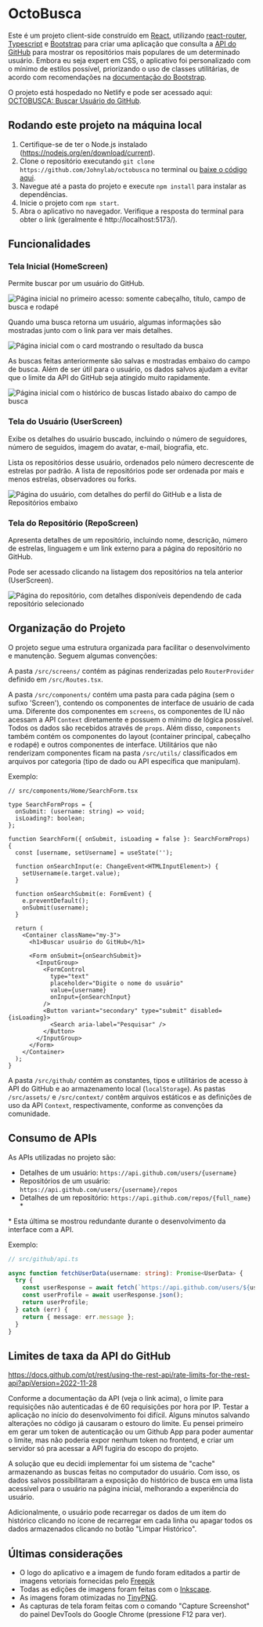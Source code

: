 # OctoBusca

Este é um projeto client-side construído em [React](https://react.dev/), utilizando [react-router](https://reactrouter.com/), [Typescript](https://www.typescriptlang.org/) e [Bootstrap](https://getbootstrap.com/) para criar uma aplicação que consulta a [API do GitHub](https://docs.github.com/pt/rest?apiVersion=2022-11-28) para mostrar os repositórios mais populares de um determinado usuário. Embora eu seja expert em CSS, o aplicativo foi personalizado com o mínimo de estilos possível, priorizando o uso de classes utilitárias, de acordo com recomendações na [documentação do Bootstrap](https://getbootstrap.com/docs/5.3/getting-started/introduction/).

O projeto está hospedado no Netlify e pode ser acessado aqui: [OCTOBUSCA: Buscar Usuário do GitHub](https://magnificent-sable-3de464.netlify.app/).

## Rodando este projeto na máquina local

1. Certifique-se de ter o Node.js instalado (https://nodejs.org/en/download/current).
2. Clone o repositório executando `git clone https://github.com/Johnylab/octobusca` no terminal ou [baixe o código aqui](https://github.com/Johnylab/octobusca).
3. Navegue até a pasta do projeto e execute `npm install` para instalar as dependências.
4. Inicie o projeto com `npm start`.
5. Abra o aplicativo no navegador. Verifique a resposta do terminal para obter o link (geralmente é http://localhost:5173/).

## Funcionalidades

### Tela Inicial (HomeScreen)

Permite buscar por um usuário do GitHub.

![Página inicial no primeiro acesso: somente cabeçalho, título, campo de busca e rodapé](./screenshots/octobusca_home_.png)

Quando uma busca retorna um usuário, algumas informações são mostradas junto com o link para ver mais detalhes.

![Página inicial com o card mostrando o resultado da busca](./screenshots/octobusca_home_card.png)

As buscas feitas anteriormente são salvas e mostradas embaixo do campo de busca. Além de ser útil para o usuário, os dados salvos ajudam a evitar que o limite da API do GitHub seja atingido muito rapidamente.

![Página inicial com o histórico de buscas listado abaixo do campo de busca](./screenshots/octobusca_home_history.png)

### Tela do Usuário (UserScreen)

Exibe os detalhes do usuário buscado, incluindo o número de seguidores, número de seguidos, imagem do avatar, e-mail, biografia, etc.

Lista os repositórios desse usuário, ordenados pelo número decrescente de estrelas por padrão. A lista de repositórios pode ser ordenada por mais e menos estrelas, observadores ou forks.

![Página do usuário, com detalhes do perfil do GitHub e a lista de Repositórios embaixo](./screenshots/octobusca_user_.png)

### Tela do Repositório (RepoScreen)

Apresenta detalhes de um repositório, incluindo nome, descrição, número de estrelas, linguagem e um link externo para a página do repositório no GitHub.

Pode ser acessado clicando na listagem dos repositórios na tela anterior (UserScreen).

![Página do repositório, com detalhes disponíveis dependendo de cada repositório selecionado](./screenshots/octobusca_repo_.png)

## Organização do Projeto

O projeto segue uma estrutura organizada para facilitar o desenvolvimento e manutenção. Seguem algumas convenções:

A pasta `/src/screens/` contém as páginas renderizadas pelo `RouterProvider` definido em `/src/Routes.tsx`.

A pasta `/src/components/` contém uma pasta para cada página (sem o sufixo 'Screen'), contendo os componentes de interface de usuário de cada uma. Diferente dos componentes em `screens`, os componentes de IU não acessam a API `Context` diretamente e possuem o mínimo de lógica possível. Todos os dados são recebidos através de `props`. Além disso, `components` também contém os componentes do layout (container principal, cabeçalho e rodapé) e outros componentes de interface. Utilitários que não renderizam componentes ficam na pasta `/src/utils/` classificados em arquivos por categoria (tipo de dado ou API específica que manipulam).

Exemplo:

```tsx
// src/components/Home/SearchForm.tsx

type SearchFormProps = {
  onSubmit: (username: string) => void;
  isLoading?: boolean;
};

function SearchForm({ onSubmit, isLoading = false }: SearchFormProps) {
  const [username, setUsername] = useState('');

  function onSearchInput(e: ChangeEvent<HTMLInputElement>) {
    setUsername(e.target.value);
  }

  function onSearchSubmit(e: FormEvent) {
    e.preventDefault();
    onSubmit(username);
  }

  return (
    <Container className="my-3">
      <h1>Buscar usuário do GitHub</h1>

      <Form onSubmit={onSearchSubmit}>
        <InputGroup>
          <FormControl
            type="text"
            placeholder="Digite o nome do usuário"
            value={username}
            onInput={onSearchInput}
          />
          <Button variant="secondary" type="submit" disabled={isLoading}>
            <Search aria-label="Pesquisar" />
          </Button>
        </InputGroup>
      </Form>
    </Container>
  );
}
```

A pasta `/src/github/` contém as constantes, tipos e utilitários de acesso à API do GitHub e ao armazenamento local (`localStorage`). As pastas `/src/assets/` e `/src/context/` contêm arquivos estáticos e as definições de uso da API `Context`, respectivamente, conforme as convenções da comunidade.

## Consumo de APIs

As APIs utilizadas no projeto são:

- Detalhes de um usuário: `https://api.github.com/users/{username}`
- Repositórios de um usuário: `https://api.github.com/users/{username}/repos`
- Detalhes de um repositório: `https://api.github.com/repos/{full_name}` *

\* Esta última se mostrou redundante durante o desenvolvimento da interface com a API.

Exemplo:

```ts
// src/github/api.ts

async function fetchUserData(username: string): Promise<UserData> {
  try {
    const userResponse = await fetch(`https://api.github.com/users/${username}`);
    const userProfile = await userResponse.json();
    return userProfile;
  } catch (err) {
    return { message: err.message };
  }
}
```

## Limites de taxa da API do GitHub

https://docs.github.com/pt/rest/using-the-rest-api/rate-limits-for-the-rest-api?apiVersion=2022-11-28

Conforme a documentação da API (veja o link acima), o limite para requisições não autenticadas é de 60 requisições por hora por IP. Testar a aplicação no início do desenvolvimento foi difícil. Alguns minutos salvando alterações no código já causaram o estouro do limite. Eu pensei primeiro em gerar um token de autenticação ou um Github App para poder aumentar o limite, mas não poderia expor nenhum token no frontend, e criar um servidor só pra acessar a API fugiria do escopo do projeto.

A solução que eu decidi implementar foi um sistema de "cache" armazenando as buscas feitas no computador do usuário. Com isso, os dados salvos possibilitaram a exposição do histórico de busca em uma lista acessível para o usuário na página inicial, melhorando a experiência do usuário.

Adicionalmente, o usuário pode recarregar os dados de um item do histórico clicando no ícone de recarregar em cada linha ou apagar todos os dados armazenados clicando no botão "Limpar Histórico".

## Últimas considerações

- O logo do aplicativo e a imagem de fundo foram editados a partir de imagens vetoriais fornecidas pelo [Freepik](https://www.freepik.com/)
- Todas as edições de imagens foram feitas com o [Inkscape](https://inkscape.org/pt-br/).
- As imagens foram otimizadas no [TinyPNG](https://tinypng.com/).
- As capturas de tela foram feitas com o comando "Capture Screenshot" do painel DevTools do Google Chrome (pressione F12 para ver).
